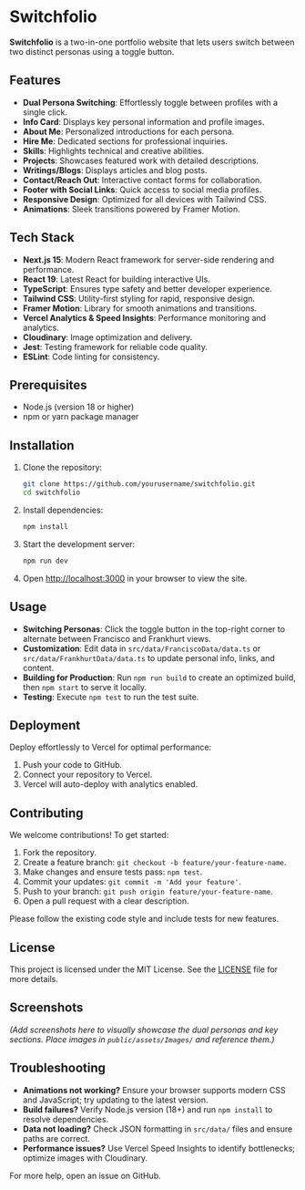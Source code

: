 # Switchfolio

**Switchfolio** is a two-in-one portfolio website that lets users switch between two distinct personas using a toggle button.

## Features

- **Dual Persona Switching**: Effortlessly toggle between profiles with a single click.
- **Info Card**: Displays key personal information and profile images.
- **About Me**: Personalized introductions for each persona.
- **Hire Me**: Dedicated sections for professional inquiries.
- **Skills**: Highlights technical and creative abilities.
- **Projects**: Showcases featured work with detailed descriptions.
- **Writings/Blogs**: Displays articles and blog posts.
- **Contact/Reach Out**: Interactive contact forms for collaboration.
- **Footer with Social Links**: Quick access to social media profiles.
- **Responsive Design**: Optimized for all devices with Tailwind CSS.
- **Animations**: Sleek transitions powered by Framer Motion.

## Tech Stack

- **Next.js 15**: Modern React framework for server-side rendering and performance.
- **React 19**: Latest React for building interactive UIs.
- **TypeScript**: Ensures type safety and better developer experience.
- **Tailwind CSS**: Utility-first styling for rapid, responsive design.
- **Framer Motion**: Library for smooth animations and transitions.
- **Vercel Analytics & Speed Insights**: Performance monitoring and analytics.
- **Cloudinary**: Image optimization and delivery.
- **Jest**: Testing framework for reliable code quality.
- **ESLint**: Code linting for consistency.

## Prerequisites

- Node.js (version 18 or higher)
- npm or yarn package manager

## Installation

1. Clone the repository:
   ```bash
   git clone https://github.com/yourusername/switchfolio.git
   cd switchfolio
   ```

2. Install dependencies:
   ```bash
   npm install
   ```

3. Start the development server:
   ```bash
   npm run dev
   ```

4. Open [http://localhost:3000](http://localhost:3000) in your browser to view the site.

## Usage

- **Switching Personas**: Click the toggle button in the top-right corner to alternate between Francisco and Frankhurt views.
- **Customization**: Edit data in `src/data/FranciscoData/data.ts` or `src/data/FrankhurtData/data.ts` to update personal info, links, and content.
- **Building for Production**: Run `npm run build` to create an optimized build, then `npm start` to serve it locally.
- **Testing**: Execute `npm test` to run the test suite.

## Deployment

Deploy effortlessly to Vercel for optimal performance:

1. Push your code to GitHub.
2. Connect your repository to Vercel.
3. Vercel will auto-deploy with analytics enabled.

## Contributing

We welcome contributions! To get started:

1. Fork the repository.
2. Create a feature branch: `git checkout -b feature/your-feature-name`.
3. Make changes and ensure tests pass: `npm test`.
4. Commit your updates: `git commit -m 'Add your feature'`.
5. Push to your branch: `git push origin feature/your-feature-name`.
6. Open a pull request with a clear description.

Please follow the existing code style and include tests for new features.

## License

This project is licensed under the MIT License. See the [LICENSE](LICENSE) file for more details.

## Screenshots

*(Add screenshots here to visually showcase the dual personas and key sections. Place images in `public/assets/Images/` and reference them.)*

## Troubleshooting

- **Animations not working?** Ensure your browser supports modern CSS and JavaScript; try updating to the latest version.
- **Build failures?** Verify Node.js version (18+) and run `npm install` to resolve dependencies.
- **Data not loading?** Check JSON formatting in `src/data/` files and ensure paths are correct.
- **Performance issues?** Use Vercel Speed Insights to identify bottlenecks; optimize images with Cloudinary.

For more help, open an issue on GitHub.
